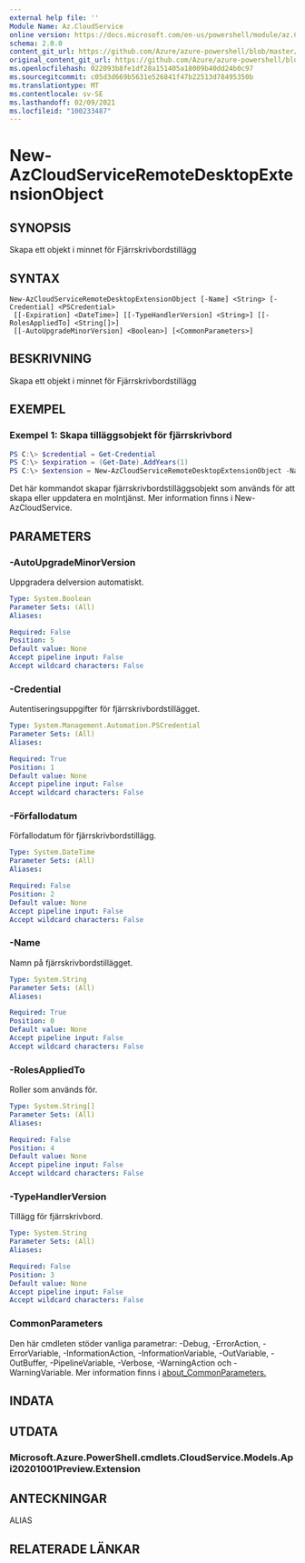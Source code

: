 ```yaml
---
external help file: ''
Module Name: Az.CloudService
online version: https://docs.microsoft.com/en-us/powershell/module/az.CloudService/new-azcloudserviceremotedesktopextensionobject
schema: 2.0.0
content_git_url: https://github.com/Azure/azure-powershell/blob/master/src/CloudService/help/New-AzCloudServiceRemoteDesktopExtensionObject.md
original_content_git_url: https://github.com/Azure/azure-powershell/blob/master/src/CloudService/help/New-AzCloudServiceRemoteDesktopExtensionObject.md
ms.openlocfilehash: 022093b8fe1df28a151405a18009b40dd24b0c97
ms.sourcegitcommit: c05d3d669b5631e526841f47b22513d78495350b
ms.translationtype: MT
ms.contentlocale: sv-SE
ms.lasthandoff: 02/09/2021
ms.locfileid: "100233487"
---
```

# New-AzCloudServiceRemoteDesktopExtensionObject

## SYNOPSIS
Skapa ett objekt i minnet för Fjärrskrivbordstillägg

## SYNTAX

```
New-AzCloudServiceRemoteDesktopExtensionObject [-Name] <String> [-Credential] <PSCredential>
 [[-Expiration] <DateTime>] [[-TypeHandlerVersion] <String>] [[-RolesAppliedTo] <String[]>]
 [[-AutoUpgradeMinorVersion] <Boolean>] [<CommonParameters>]
```

## BESKRIVNING
Skapa ett objekt i minnet för Fjärrskrivbordstillägg

## EXEMPEL

### Exempel 1: Skapa tilläggsobjekt för fjärrskrivbord
```powershell
PS C:\> $credential = Get-Credential
PS C:\> $expiration = (Get-Date).AddYears(1)
PS C:\> $extension = New-AzCloudServiceRemoteDesktopExtensionObject -Name 'RDPExtension' -Credential $credential -Expiration $expiration -TypeHandlerVersion '1.2.1'
```

Det här kommandot skapar fjärrskrivbordstilläggsobjekt som används för att skapa eller uppdatera en molntjänst.
Mer information finns i New-AzCloudService.

## PARAMETERS

### -AutoUpgradeMinorVersion
Uppgradera delversion automatiskt.

```yaml
Type: System.Boolean
Parameter Sets: (All)
Aliases:

Required: False
Position: 5
Default value: None
Accept pipeline input: False
Accept wildcard characters: False
```

### -Credential
Autentiseringsuppgifter för fjärrskrivbordstillägget.

```yaml
Type: System.Management.Automation.PSCredential
Parameter Sets: (All)
Aliases:

Required: True
Position: 1
Default value: None
Accept pipeline input: False
Accept wildcard characters: False
```

### -Förfallodatum
Förfallodatum för fjärrskrivbordstillägg.

```yaml
Type: System.DateTime
Parameter Sets: (All)
Aliases:

Required: False
Position: 2
Default value: None
Accept pipeline input: False
Accept wildcard characters: False
```

### -Name
Namn på fjärrskrivbordstillägget.

```yaml
Type: System.String
Parameter Sets: (All)
Aliases:

Required: True
Position: 0
Default value: None
Accept pipeline input: False
Accept wildcard characters: False
```

### -RolesAppliedTo
Roller som används för.

```yaml
Type: System.String[]
Parameter Sets: (All)
Aliases:

Required: False
Position: 4
Default value: None
Accept pipeline input: False
Accept wildcard characters: False
```

### -TypeHandlerVersion
Tillägg för fjärrskrivbord.

```yaml
Type: System.String
Parameter Sets: (All)
Aliases:

Required: False
Position: 3
Default value: None
Accept pipeline input: False
Accept wildcard characters: False
```

### CommonParameters
Den här cmdleten stöder vanliga parametrar: -Debug, -ErrorAction, -ErrorVariable, -InformationAction, -InformationVariable, -OutVariable, -OutBuffer, -PipelineVariable, -Verbose, -WarningAction och -WarningVariable. Mer information finns i [about_CommonParameters.](http://go.microsoft.com/fwlink/?LinkID=113216)

## INDATA

## UTDATA

### Microsoft.Azure.PowerShell.cmdlets.CloudService.Models.Api20201001Preview.Extension

## ANTECKNINGAR

ALIAS

## RELATERADE LÄNKAR

